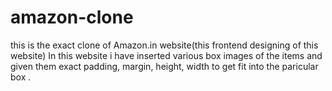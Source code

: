 # amazon-clone
this is the exact clone of Amazon.in website(this frontend designing of this website)
In this website i have inserted various box images of the items and given them exact padding, margin, height, width to get fit into the paricular box .
